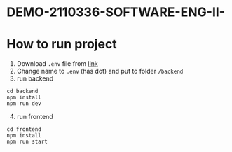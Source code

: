 # DEMO-2110336-SOFTWARE-ENG-II-

# How to run project

1. Download `.env` file from [link](https://drive.google.com/file/d/1ov4xI9hvPx9krHj0thogjGpbhpYDITha/view?usp=sharing)
2. Change name to `.env` (has dot) and put to folder `/backend`
3. run backend

```console
cd backend
npm install
npm run dev
```

4. run frontend

```console
cd frontend
npm install
npm run start
```
